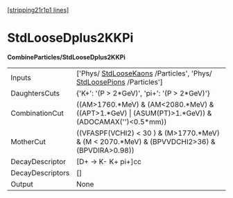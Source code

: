 [[stripping21r1p1 lines]](./stripping21r1p1-commonparticles)

# StdLooseDplus2KKPi

**CombineParticles/StdLooseDplus2KKPi**

|                  |                                                                                                                                              |
|------------------|----------------------------------------------------------------------------------------------------------------------------------------------|
| Inputs           | ['Phys/ [StdLooseKaons](./stripping21r1p1-stdloosekaons) /Particles', 'Phys/ [StdLoosePions](./stripping21r1p1-stdloosepions) /Particles'] |
| DaughtersCuts    | {'K+': '(P \> 2\*GeV)', 'pi+': '(P \> 2\*GeV)'}                                                                                              |
| CombinationCut   | ((AM\>1760.\*MeV) & (AM\<2080.\*MeV) & ((APT\>1.\*GeV) \| (ASUM(PT)\>1.\*GeV)) & (ADOCAMAX('')\<0.5\*mm))                                    |
| MotherCut        | ((VFASPF(VCHI2) \< 30 ) & (M\>1770.\*MeV) & (M \< 2070.\*MeV) & (BPVVDCHI2\>36) & (BPVDIRA\>0.98))                                           |
| DecayDescriptor  | [D+ -\> K- K+ pi+]cc                                                                                                                       |
| DecayDescriptors | []                                                                                                                                         |
| Output           | None                                                                                                                                         |
